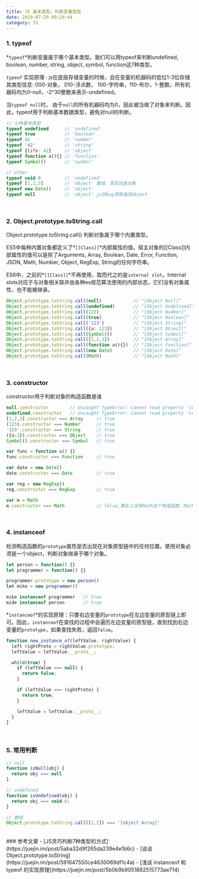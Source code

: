 ```yaml
---
title: JS 基本类型，判断变量类型
date: 2019-07-29 09:29:44
category: JS
---
```



### 1. typeof
*`typeof`*判断变量属于哪个基本类型。我们可以用typeof来判断undefined, boolean, number, string, object, symbol, function这7种类型。

*`typeof`* 实现原理 : js在底层存储变量的时候，会在变量的机器码的低位1-3位存储其类型信息: 000-对象， 010-浮点数， 100-字符串，110-布尔，1-整数，所有机器码均为0-null，-2^30整数来表示-undefined。

当`typeof null`时， 由于`null`的所有机器码均为0，因此被当做了对象来判断。因此，typeof用于判断基本数据类型，避免对null的判断。

```js
// 七种基本类型
typeof undefined      // 'undefined'
typeof true           // 'boolean'
typeof 42             // 'number'
typeof '42'           // 'string'
typeof {life: 42}     // 'object'
typeof function a(){} // 'function'
typeof Symbol()       // 'symbol'

// other
typeof void 0         // 'undefined'
typeof [1,2,3]        // 'object' 数组，其实也是对象
typeof new Date()     // 'object'
typeof null           // 'object' js的bug导致返回object
```




<br/>

### 2. Object.prototype.toString.call
Object.prototype.toString.call() 判断对象属于哪个内置类型。

ES5中每种内置对象都定义了*`[[Class]]`*内部属性的值。宿主对象的[[Class]]内部属性的值可以是除了Arguments, Array, Boolean, Date, Error, Function, JSON, Math, Number, Object, RegExp, String的任何字符串。

ES6中，之前的*`[[Class]]`*不再使用，取而代之的是`internal slot`。Internal slots对应于与对象相关联并由各种es规范算法使用的内部状态，它们没有对象属性，也不能被继承。

```js
Object.prototype.toString.call(null)            // "[Object Null]"  
Object.prototype.toString.call(undefined)       // "[Object Undefined]"
Object.prototype.toString.call(123)             // "[Object Number]"
Object.prototype.toString.call(true)            // "[Object Boolean]"
Object.prototype.toString.call('123')           // "[Object String]"
Object.prototype.toString.call({a: 123})        // "[Object Object]"
Object.prototype.toString.call(Symbol())        // "[Object Symbol]"
Object.prototype.toString.call([1,2,3])         // "[Object Array]"
Object.prototype.toString.call(function a(){})  // "[Object Function]"
Object.prototype.toString.call(new Date)        // "[Object Date]"
Object.prototype.toString.call(Math)            // "[Object Math]"
```



<br/>

### 3. constructor
constructor用于判断对象的构造函数是谁
```js
null.constructor        // Uncaught TypeError: Cannot read property 'constructor' of null
undefined.constructor   // Uncaught TypeError: Cannot read property 'constructor' of null
[1,2,3].constructor === Array     // true
(123).constructor === Number      // true
'123'.constructor === String      // true
({a:1}).constructor === Object    // true
Symbol().constructor === Symbol   // true

var func = function a() {}
func.constructor === Function     // true

var date = new Date()
date.constructor === Date         // true

var reg = new RegExp()
reg.constructor === RegExp        // true

var m = Math
m.constructor === Math            // false,事实上没有Math这个构造函数，Math的构造函数在Object上


```


<br/>

### 4. instanceof
检测构造函数的`prototype`属性是否出现在对象原型链中的任何位置。使用对象必须是一个object，判断对象继承于哪个对象。
```js
let person = function() {}
let programmer = function() {}

programmer.prototype = new person()
let mike = new programmer()

mike instanceof programmer   // true
mide instanceof person       // true
```

*`instanceof`*的实现原理：只要右边变量的`prototype`在左边变量的原型链上即可。因此，`instanceof`在查找的过程中会遍历左边变量的原型链，直到找到右边变量的`prototype`，如果查找失败，返回`false`。

```js
function new_instance_of(leftValue, rightValue) {
  left rightProto = rightValue.prototype;
  leftValue = leftValue.__proto__;

  whild(true) {
    if (leftValue === null) {
      return false;
    }

    if (leftValue === rightProto) {
      return true;
    }

    leftValue = leftValue.__proto__;
  }
}
```



<br/>

### 5. 常用判断
```js
// null
function isNull(obj) {
  return obj === null
}

// undefined
function isUndefined(obj) {
  return obj === void 0;
}

// 数组
Object.prototype.toString.call([1,2]) === '[object Array]'
```


<br/>
### 参考文章
- [JS灵巧判断7种类型的方式](https://juejin.im/post/5aba32d9f265da239e4e1b6c)
- [谈谈 Object.prototype.toString](https://juejin.im/post/591647550ce4630069df1c4a)
- [浅谈 instanceof 和 typeof 的实现原理](https://juejin.im/post/5b0b9b9051882515773ae714)

